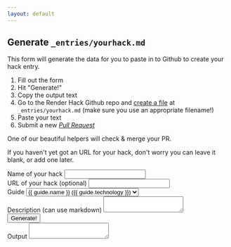 ```yaml
---
layout: default
---
```


## Generate `_entries/yourhack.md`

This form will generate the data for you to paste in to Github to create your hack entry.

1. Fill out the form
2. Hit "Generate!"
3. Copy the output text
4. Go to the Render Hack Github repo and [create a file](https://github.com/jsoxford/hack/new/master/_entries/new?filename=yourhack.md) at `_entries/yourhack.md` (make sure you use an appropriate filename!)
5. Paste your text
6. Submit a new [_Pull Request_](https://github.com/jsoxford/hack/compare?expand=1)

One of our beautiful helpers will check & merge your PR.

If you haven't yet got an URL for your hack, don't worry you can leave it blank, or add one later.


<form id="form">
  <div class="field">
    <label for="name">Name of your hack</label>
    <input type="text" name="name" id="name">
  </div>
  <div class="field">
    <label for="url">URL of your hack (optional)</label>
    <input type="text" name="url" id="url">
  </div>
  <div class="field">
    <label for="guide">Guide</label>
    <select name="guide" id="guide">
      {% for guide in site.data.guides %}
        <option value="{{ guide.index }}">{{ guide.name }} ({{ guide.technology }})</option>
      {% endfor %}
    </select>
  </div>
  <div class="field">
    <label for="description">Description (can use markdown)</label>
    <textarea name="description" id="description"></textarea>
  </div>
  <button id="submit">Generate!</button>
  <div class="field">
    <label for="output">Output</label>
    <textarea id="output" onclick="this.focus();this.select()" readonly="readonly"></textarea>
  </div>
</form>


<script>
  (function () {
    'use strict';

    document.getElementById('form').addEventListener('submit', function (e) {
      e.preventDefault();
    });

    const fields = ['name', 'url', 'guide', 'description']
    let values = {
      name: '',
      url: '',
      guide: '',
      description: ''
    };

    document.getElementById('submit').addEventListener('click', function (e) {
      let existing_button = document.querySelector('.btn-load');
      if (existing_button) {
        existing_button.parentNode.removeChild(existing_button);
      }
      fields.forEach(function (field) {
        values[field] = document.getElementById(field).value
      });

      let ov =
`---
name: "${values.name}"
url: "${values.url}"
guide: ${values.guide}
---
${values.description}
`
      ;
      let output_element = document.getElementById('output');
      output_element.innerText = ov;
      let qlink = `https://github.com/jsoxford/hack/new/master/_entries/new?filename=yourhack.md&value=${encodeURIComponent(ov)}`;
      let qtext = "Load this on Github";
      output_element.outerHTML += `<a class="btn btn-load" target="_blank"href="${qlink}">${qtext}</a>`;
    });


  }());
</script>
